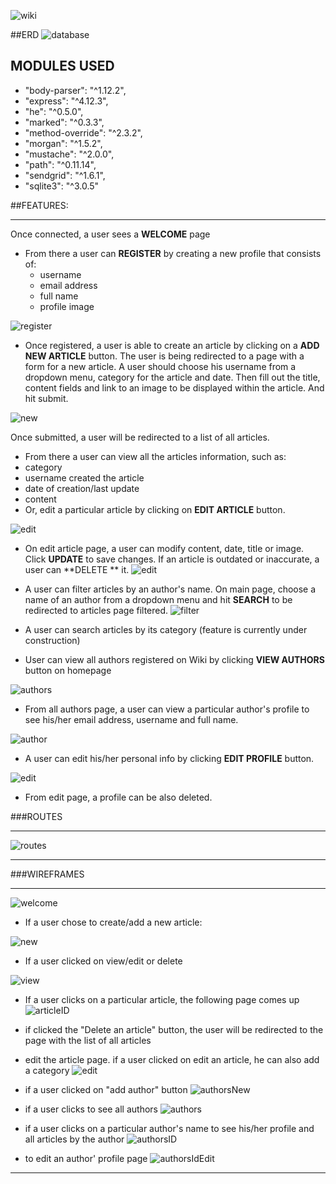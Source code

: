 ![wiki](http://i.imgur.com/5mdeC9X.png)

##ERD
![database](http://i.imgur.com/lNse6w7.png)

## MODULES USED

 - "body-parser": "^1.12.2",
 - "express": "^4.12.3",
 - "he": "^0.5.0",
 - "marked": "^0.3.3",
 - "method-override": "^2.3.2",
 - "morgan": "^1.5.2",
 - "mustache": "^2.0.0",
 - "path": "^0.11.14",
 - "sendgrid": "^1.6.1",
 - "sqlite3": "^3.0.5"



 ##FEATURES:
 * * *
Once connected, a user sees a **WELCOME** page
- From there a user can **REGISTER** by creating a new profile that consists of:
  - username
  - email address
  - full name
  - profile image

![register](http://i.imgur.com/l8PsYy8.png)


- Once registered, a user is able to create an article by clicking on a **ADD NEW ARTICLE** button. The user is being redirected to a page with a form for a new article. A user should choose his username from a dropdown menu, category for the article and date. Then fill out the title, content fields and link to an image to be displayed within the article. And hit submit.

![new](http://i.imgur.com/E4NxoAA.png)

Once submitted, a user will be redirected to a list of all articles.
- From there a user can view all the articles information, such as:
 - category
 - username created the article
 - date of creation/last update
 - content
- Or, edit a particular article by clicking on **EDIT ARTICLE** button.

![edit](http://i.imgur.com/gmdiCrt.png)

- On edit article page, a user can modify content, date, title or image. Click **UPDATE** to save changes. If an article is outdated or inaccurate, a user can **DELETE ** it.
![edit](http://i.imgur.com/KKoI2mM.png)

- A user can filter articles by an author's name. On main page, choose a name of an author from a dropdown menu and hit **SEARCH** to be redirected to articles page filtered.
![filter](http://i.imgur.com/qZj7I2w.png)

- A user can search articles by its category (feature is currently under construction)

- User can view all authors registered on Wiki by clicking **VIEW AUTHORS** button on homepage

![authors](http://i.imgur.com/GleUsB7.png)

- From all authors page, a user can view a particular author's profile to see his/her email address, username and full name.

![author](http://i.imgur.com/5tvxaGA.png)

- A user can edit his/her personal info by clicking **EDIT PROFILE** button.

![edit](http://i.imgur.com/wX2V162.png)

- From edit page, a profile can be also deleted.

###ROUTES
* * *

![routes](http://i.imgur.com/WiyIB5O.png)
* * *
###WIREFRAMES
* * *
![welcome](http://i.imgur.com/reYbi9l.png)



- If a user chose to create/add a new article:

![new](http://i.imgur.com/xabsHLZ.jpg)
- If a user clicked on view/edit or delete

 ![view](http://i.imgur.com/B2TTkWo.jpg)

 - If a user clicks on a particular article, the following page comes up
 ![articleID](http://i.imgur.com/2DI9F5e.jpg)

- if clicked the "Delete an article" button, the user will be redirected to the page with the list of all articles

- edit the article page. if a user clicked on edit an article, he can also add a category
![edit](http://i.imgur.com/fV8DpIw.jpg)


- if a user clicked on "add author" button
![authorsNew](http://i.imgur.com/sL5N7N4.jpg)

- if a user clicks to see all authors
![authors](http://i.imgur.com/dRxW5rk.jpg)


- if a user clicks on a particular author's name to see his/her profile and all articles by the author
![authorsID](http://i.imgur.com/O8xnTbv.jpg)

- to edit an author' profile page
![authorsIdEdit](http://i.imgur.com/Tsnmcvt.jpg)
* * *
